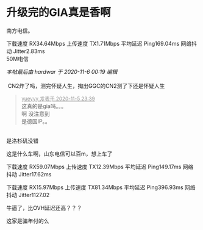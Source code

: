 # 升级完的GIA真是香啊


南方电信。<br />
<img id="aimg_Zmmdq" onclick="zoom(this, this.src, 0, 0, 0)" class="zoom" src="https://tu.i3.pw/imgs/2020/11/c67358e12c76ca6c.png" onmouseover="img_onmouseoverfunc(this)" onload="thumbImg(this)" border="0" alt="" />

下载速度 RX34.64Mbps 上传速度 TX1.71Mbps 平均延迟 Ping169.04ms 网络抖动 Jitter2.83ms<br />
50M电信<img src="static/image/smiley/default/lol.gif" smilieid="12" border="0" alt="" />

<i class="pstatus"> 本帖最后由 hardwar 于 2020-11-6 00:19 编辑 </i><br />
<br />
<img src="static/image/smiley/yct/022.gif" smilieid="42" border="0" alt="" /> CN2炸了吗，测完怀疑人生，掏出GGC的CN2测了下还是怀疑人生

<div class="quote"><blockquote><font size="2"><a href="https://www.hostloc.com/forum.php?mod=redirect&amp;goto=findpost&amp;pid=9409445&amp;ptid=763028" target="_blank"><font color="#999999">yueyyy 发表于 2020-11-5 23:39</font></a></font><br />
这真的是gia吗。。。<br />
啊 没注意到<br />
是德国IP。。</blockquote></div><br />
<img src="static/image/smiley/yct/022.gif" smilieid="42" border="0" alt="" />是洛杉矶没错

<img id="aimg_FUjpm" onclick="zoom(this, this.src, 0, 0, 0)" class="zoom" src="https://www.mpimg.cn/images/2020/11/05/111.png" onmouseover="img_onmouseoverfunc(this)" onload="thumbImg(this)" border="0" alt="" />

这是什么车啊，山东电信可以百m，想上车了

下载速度 RX59.07Mbps 上传速度 TX12.39Mbps 平均延迟 Ping149.17ms 网络抖动 Jitter17.62ms

下载速度 RX15.97Mbps 上传速度 TX81.34Mbps 平均延迟 Ping396.93ms 网络抖动 Jitter1127.02

牛逼了，比OVH延迟还高？？？

这家是骗年付的么
